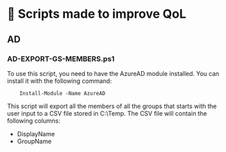 # 📃 Scripts made to improve QoL
## AD
### AD-EXPORT-GS-MEMBERS.ps1

To use this script, you need to have the AzureAD module installed. You can install it with the following command:

		Install-Module -Name AzureAD

This script will export all the members of all the groups that starts with the user input to a CSV file stored in C:\Temp. The CSV file will contain the following columns:

* DisplayName
* GroupName

